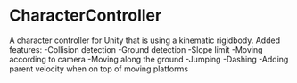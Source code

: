 # CharacterController
A character controller for Unity that is using a kinematic rigidbody. 
Added features:
-Collision detection
-Ground detection
-Slope limit
-Moving according to camera
-Moving along the ground
-Jumping
-Dashing
-Adding parent velocity when on top of moving platforms
